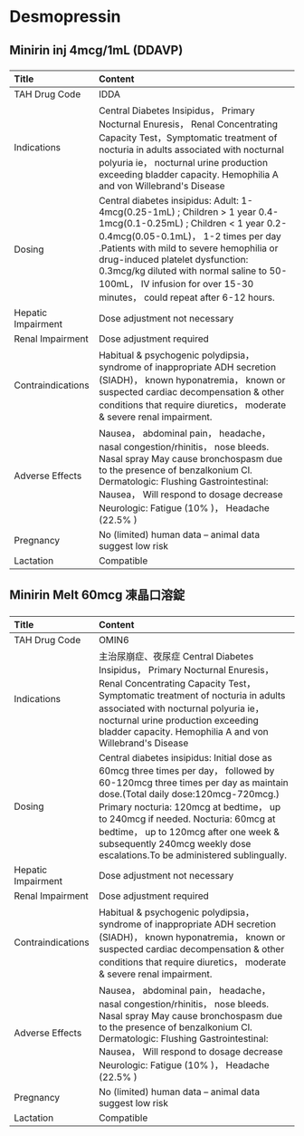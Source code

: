 # Desmopressin

## Minirin inj 4mcg/1mL (DDAVP)

##### 

| Title              | Content                                                                                                                                                                                                                                                                                                                                                           |
|:-------------------|:------------------------------------------------------------------------------------------------------------------------------------------------------------------------------------------------------------------------------------------------------------------------------------------------------------------------------------------------------------------|
| TAH Drug Code      | IDDA                                                                                                                                                                                                                                                                                                                                                              |
| Indications        | Central Diabetes Insipidus， Primary Nocturnal Enuresis， Renal Concentrating Capacity Test，Symptomatic treatment of nocturia in adults associated with nocturnal polyuria ie， nocturnal urine production exceeding bladder capacity. Hemophilia A and von Willebrand's Disease                                                                                 |
| Dosing             | Central diabetes insipidus: Adult: 1-4mcg(0.25-1mL) ; Children > 1 year 0.4-1mcg(0.1-0.25mL) ; Children < 1 year 0.2-0.4mcg(0.05-0.1mL)， 1-2 times per day .Patients with mild to severe hemophilia or drug-induced platelet dysfunction: 0.3mcg/kg diluted with normal saline to 50-100mL， IV infusion for over 15-30 minutes， could repeat after 6-12 hours. |
| Hepatic Impairment | Dose adjustment not necessary                                                                                                                                                                                                                                                                                                                                     |
| Renal Impairment   | Dose adjustment required                                                                                                                                                                                                                                                                                                                                          |
| Contraindications  | Habitual & psychogenic polydipsia， syndrome of inappropriate ADH secretion (SIADH)， known hyponatremia， known or suspected cardiac decompensation & other conditions that require diuretics， moderate & severe renal impairment.                                                                                                                              |
| Adverse Effects    | Nausea， abdominal pain， headache， nasal congestion/rhinitis， nose bleeds. Nasal spray May cause bronchospasm due to the presence of benzalkonium Cl. Dermatologic: Flushing Gastrointestinal: Nausea， Will respond to dosage decrease Neurologic: Fatigue (10% )， Headache (22.5% )                                                                         |
| Pregnancy          | No (limited) human data – animal data suggest low risk                                                                                                                                                                                                                                                                                                            |
| Lactation          | Compatible                                                                                                                                                                                                                                                                                                                                                        |

## Minirin Melt 60mcg 凍晶口溶錠

##### 

| Title              | Content                                                                                                                                                                                                                                                                                                                                                                    |
|:-------------------|:---------------------------------------------------------------------------------------------------------------------------------------------------------------------------------------------------------------------------------------------------------------------------------------------------------------------------------------------------------------------------|
| TAH Drug Code      | OMIN6                                                                                                                                                                                                                                                                                                                                                                      |
| Indications        | 主治尿崩症、夜尿症 Central Diabetes Insipidus， Primary Nocturnal Enuresis， Renal Concentrating Capacity Test，Symptomatic treatment of nocturia in adults associated with nocturnal polyuria ie， nocturnal urine production exceeding bladder capacity. Hemophilia A and von Willebrand's Disease                                                                       |
| Dosing             | Central diabetes insipidus: Initial dose as 60mcg three times per day， followed by 60-120mcg three times per day as maintain dose.(Total daily dose:120mcg-720mcg.) Primary nocturia: 120mcg at bedtime， up to 240mcg if needed. Nocturia: 60mcg at bedtime， up to 120mcg after one week & subsequently 240mcg weekly dose escalations.To be administered sublingually. |
| Hepatic Impairment | Dose adjustment not necessary                                                                                                                                                                                                                                                                                                                                              |
| Renal Impairment   | Dose adjustment required                                                                                                                                                                                                                                                                                                                                                   |
| Contraindications  | Habitual & psychogenic polydipsia， syndrome of inappropriate ADH secretion (SIADH)， known hyponatremia， known or suspected cardiac decompensation & other conditions that require diuretics， moderate & severe renal impairment.                                                                                                                                       |
| Adverse Effects    | Nausea， abdominal pain， headache， nasal congestion/rhinitis， nose bleeds. Nasal spray May cause bronchospasm due to the presence of benzalkonium Cl. Dermatologic: Flushing Gastrointestinal: Nausea， Will respond to dosage decrease Neurologic: Fatigue (10% )， Headache (22.5% )                                                                                  |
| Pregnancy          | No (limited) human data – animal data suggest low risk                                                                                                                                                                                                                                                                                                                     |
| Lactation          | Compatible                                                                                                                                                                                                                                                                                                                                                                 |

